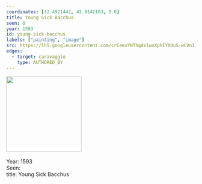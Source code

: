 ```yaml
---
coordinates: [12.4921442, 41.9142103, 0.0]
title: Young Sick Bacchus
seen: 0
year: 1593
id: young-sick-bacchus
labels: ["painting", "image"]
src: https://lh5.googleusercontent.com/crCeexYHThqdslwnXphIYXOuS-wCVn1_M3-jnqXStd857SqYOIkqrErBww629WrMaoFRJF8wYAC6-r1LttzIjdQ4yziDUG5KpRXMhmrF2IH1lpt-ObXQ5s5sCf8IqKol
edges:
  - target: caravaggio
    type: AUTHORED_BY
---
```


<img src="https://lh5.googleusercontent.com/crCeexYHThqdslwnXphIYXOuS-wCVn1_M3-jnqXStd857SqYOIkqrErBww629WrMaoFRJF8wYAC6-r1LttzIjdQ4yziDUG5KpRXMhmrF2IH1lpt-ObXQ5s5sCf8IqKol" height="200" width="auto" /><br><br>Year: 1593<br>Seen: <br>title: Young Sick Bacchus